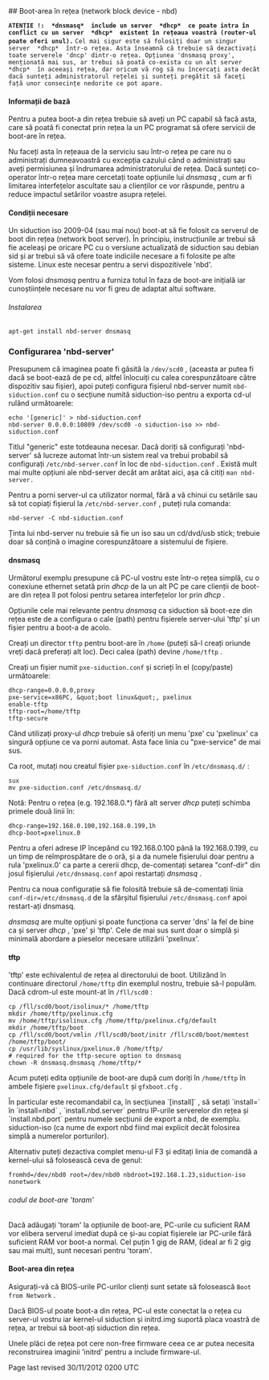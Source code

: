 <div id="main-page"></div>
<div class="divider" id="nbd1"></div>
## Boot-area în rețea (network block device - nbd)

**`ATENȚIE !:  *dnsmasq*  include un server  *dhcp*  ce poate intra în conflict cu un server  *dhcp*  existent în rețeaua voastră (router-ul poate oferi unul).`**  `Cel mai sigur este să folosiți doar un singur server  *dhcp*  într-o rețea. Asta înseamnă că trebuie să dezactivați toate serverele 'dncp' dintr-o rețea. Opțiunea 'dnsmasq proxy', menționată mai sus, ar trebui să poată co-exista cu un alt server  *dhcp*  în aceeași rețea, dar oricum vă rog să nu încercați asta decât dacă sunteți administratorul rețelei și sunteți pregătit să faceți față unor consecințe nedorite ce pot apare.` 

#### Informații de bază

Pentru a putea boot-a din rețea trebuie să aveți un PC capabil să facă asta, care să poată fi conectat prin rețea la un PC programat să ofere servicii de boot-are în rețea. 

Nu faceți asta în rețeaua de la serviciu sau într-o rețea pe care nu o administrați dumneavoastră cu excepția cazului când o administrați sau aveți permisiunea și îndrumarea administratorului de rețea. Dacă sunteți co-operator într-o rețea mare cercetați toate opțiunile lui  *dnsmasq* , cum ar fi limitarea interfețelor ascultate sau a clienților ce vor răspunde, pentru a reduce impactul setărilor voastre asupra rețelei.

#### Condiții necesare

Un siduction iso 2009-04 (sau mai nou) boot-at să fie folosit ca serverul de boot din rețea (network boot server). În principiu, instrucțiunile ar trebui să fie aceleași pe oricare PC cu o versiune actualizată de siduction sau debian sid și ar trebui să vă ofere toate indiciile necesare a fi folosite pe alte sisteme. Linux este necesar pentru a servi dispozitivele 'nbd'.

Vom folosi  *dnsmasq*  pentru a furniza totul în faza de boot-are inițială iar cunoștiințele necesare nu vor fi greu de adaptat altui software.

###### Instalarea

~~~  
apt-get install nbd-server dnsmasq  
~~~

### Configurarea 'nbd-server'

 Presupunem că imaginea poate fi găsită la `/dev/scd0` , (aceasta ar putea fi dacă se boot-ează de pe cd, altfel înlocuiți cu calea corespunzătoare către dispozitiv sau fișier), apoi puteți configura fișierul nbd-server numit `nbd-siduction.conf`  cu o secțiune numită siduction-iso pentru a exporta cd-ul rulând următoarele:

~~~  
echo '[generic]' > nbd-siduction.conf  
nbd-server 0.0.0.0:10809 /dev/scd0 -o siduction-iso >> nbd-siduction.conf  
~~~

Titlul "generic" este totdeauna necesar. Dacă doriți să configurați 'nbd-server' să lucreze automat într-un sistem real va trebui probabil să configurați `/etc/nbd-server.conf`  în loc de `nbd-siduction.conf` . Există mult mai multe opțiuni ale nbd-server decât am arătat aici, așa că citiți `man nbd-server.` 

Pentru a porni server-ul ca utilizator normal, fără a vă chinui cu setările sau să tot copiați fișierul la `/etc/nbd-server.conf` , puteți rula comanda:

~~~  
nbd-server -C nbd-siduction.conf  
~~~

Ținta lui nbd-server nu trebuie să fie un iso sau un cd/dvd/usb stick; trebuie doar să conțină o imagine corespunzătoare a sistemului de fișiere.

#### dnsmasq

Următorul exemplu presupune că PC-ul vostru este într-o rețea simplă, cu o conexiune ethernet setată prin  *dhcp*  de la un alt PC pe care clienții de boot-are din rețea îl pot folosi pentru setarea interfețelor lor prin  *dhcp* .

Opțiunile cele mai relevante pentru  *dnsmasq*  ca siduction să boot-eze din rețea este de a configura o cale (path) pentru fișierele server-ului 'tftp' și un fișier pentru a boot-a de acolo. 

Creați un director `tftp`  pentru boot-are în `/home`  (puteți să-l creați oriunde vreți dacă preferați alt loc). Deci calea (path) devine `/home/tftp` .

Creați un fișier numit `pxe-siduction.conf`  și scrieți în el (copy/paste) următoarele:

~~~  
dhcp-range=0.0.0.0,proxy  
pxe-service=x86PC, &quot;boot linux&quot;, pxelinux  
enable-tftp  
tftp-root=/home/tftp  
tftp-secure  
~~~

Când utilizați proxy-ul  *dhcp*  trebuie să oferiți un menu 'pxe' cu 'pxelinux' ca singură opțiune ce va porni automat. Asta face linia cu "pxe-service" de mai sus.

Ca root, mutați nou creatul fișier `pxe-siduction.conf`  în `/etc/dnsmasq.d/` :

~~~  
sux  
mv pxe-siduction.conf /etc/dnsmasq.d/  
~~~

Notă: Pentru o rețea (e.g. 192.168.0.*) fără alt server  *dhcp*  puteți schimba primele două linii în:

~~~  
dhcp-range=192.168.0.100,192.168.0.199,1h  
dhcp-boot=pxelinux.0  
~~~

Pentru a oferi adrese IP începând cu 192.168.0.100 până la 192.168.0.199, cu un timp de reîmprospătare de o oră, și a da numele fișierului doar pentru a rula 'pxelinux.0' ca parte a cererii dhcp, de-comentați setarea "conf-dir" din josul fișierului `/etc/dnsmasq.conf`  apoi restartați  *dnsmasq* .

Pentru ca noua configurație să fie folosită trebuie să de-comentați linia `conf-dir=/etc/dnsmasq.d`  de la sfârșitul fișierului `/etc/dnsmasq.conf`  apoi restart-ați dnsmasq.

 *dnsmasq*  are multe opțiuni și poate funcționa ca server 'dns' la fel de bine ca și server  *dhcp* , 'pxe' și 'tftp'. Cele de mai sus sunt doar o simplă și minimală abordare a pieselor necesare utilizării 'pxelinux'.

#### tftp

'tftp' este echivalentul de rețea al directorului de boot. Utilizând în continuare directorul `/home/tftp`  din exemplul nostru, trebuie să-l populăm. Dacă cdrom-ul este mount-at în `/fll/scd0` :

~~~  
cp /fll/scd0/boot/isolinux/* /home/tftp  
mkdir /home/tftp/pxelinux.cfg  
mv /home/tftp/isolinux.cfg /home/tftp/pxelinux.cfg/default  
mkdir /home/tftp/boot  
cp /fll/scd0/boot/vmlin /fll/scd0/boot/initr /fll/scd0/boot/memtest /home/tftp/boot/  
cp /usr/lib/syslinux/pxelinux.0 /home/tftp/  
# required for the tftp-secure option to dnsmasq  
chown -R dnsmasq.dnsmasq /home/tftp/*  
~~~

Acum puteți edita opțiunile de boot-are după cum doriți în `/home/tftp`  în ambele fișiere `pxelinux.cfg/default`  și `gfxboot.cfg` .  
<p>În particular este recomandabil ca, în secțiunea `[install]` , să setați `install=` în `install=nbd` , `install.nbd.server`  pentru IP-urile serverelor din rețea și `install.nbd.port`  pentru numele secțiunii de export a nbd, de exemplu. siduction-iso (ca nume de export nbd fiind mai explicit decât folosirea simplă a numerelor porturilor).

Alternativ puteți dezactiva complet menu-ul F3 și editați linia de comandă a kernel-ului să folosească ceva de genul:

~~~  
fromhd=/dev/nbd0 root=/dev/nbd0 nbdroot=192.168.1.23,siduction-iso nonetwork  
~~~

###### codul de boot-are 'toram'

Dacă adăugați 'toram' la opțiunile de boot-are, PC-urile cu suficient RAM vor elibera serverul imediat după ce și-au copiat fișierele iar PC-urile fără suficient RAM vor boot-a normal. Cel puțin 1 gig de RAM, (ideal ar fi 2 gig sau mai mult), sunt necesari pentru 'toram'.

#### Boot-area din rețea

Asigurați-vă că BIOS-urile PC-urilor clienți sunt setate să folosească `Boot from Network` . 

Dacă BIOS-ul poate boot-a din rețea, PC-ul este conectat la o rețea cu server-ul vostru iar kernel-ul siduction și initrd.img suportă placa voastră de rețea, ar trebui să boot-ați siduction din rețea. 

Unele plăci de rețea pot cere non-free firmware ceea ce ar putea necesita reconstruirea imaginii 'initrd' pentru a include firmware-ul.

<div id="rev">Page last revised 30/11/2012 0200 UTC </div>
